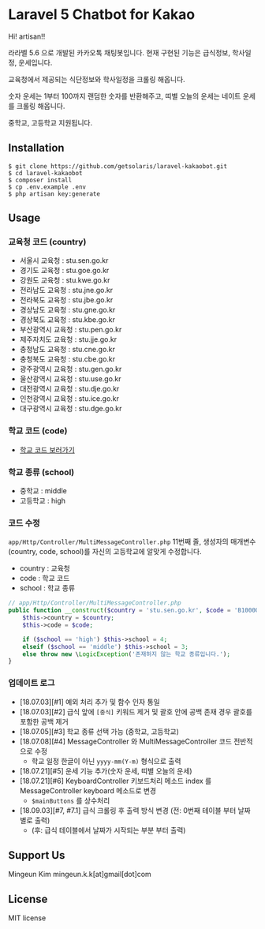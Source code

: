 # Laravel 5 Chatbot for Kakao
Hi! artisan!!



라라벨 5.6 으로 개발된 카카오톡 채팅봇입니다. 현재 구현된 기능은 급식정보, 학사일정, 운세입니다.

교육청에서 제공되는 식단정보와 학사일정을 크롤링 해옵니다.

숫자 운세는 1부터 100까지 랜덤한 숫자를 반환해주고, 띠별 오늘의 운세는 네이트 운세를 크롤링 해옵니다.

중학교, 고등학교 지원됩니다.


## Installation

```
$ git clone https://github.com/getsolaris/laravel-kakaobot.git
$ cd laravel-kakaobot
$ composer install
$ cp .env.example .env
$ php artisan key:generate
```

## Usage

### 교육청 코드 (country)

- 서울시 교육청 : stu.sen.go.kr
- 경기도 교육청 : stu.goe.go.kr
- 강원도 교육청 : stu.kwe.go.kr
- 전라남도 교육청 : stu.jne.go.kr
- 전라북도 교육청 : stu.jbe.go.kr
- 경상남도 교육청 : stu.gne.go.kr
- 경상북도 교육청 : stu.kbe.go.kr
- 부산광역시 교육청 : stu.pen.go.kr
- 제주자치도 교육청 : stu.jje.go.kr
- 충청남도 교육청 : stu.cne.go.kr
- 충청북도 교육청 : stu.cbe.go.kr
- 광주광역시 교육청 : stu.gen.go.kr
- 울산광역시 교육청 : stu.use.go.kr
- 대전광역시 교육청 : stu.dje.go.kr
- 인천광역시 교육청 : stu.ice.go.kr
- 대구광역시 교육청 : stu.dge.go.kr


### 학교 코드 (code)

- [학교 코드 보러가기](https://www.meatwatch.go.kr/biz/bm/sel/schoolListPopup.do)


### 학교 종류 (school)
- 중학교 : middle
- 고등학교 : high


### 코드 수정

```app/Http/Controller/MultiMessageController.php``` 11번째 줄, 생성자의 매개변수(country, code, school)를 자신의 고등학교에 알맞게 수정합니다.

- country : 교육청
- code : 학교 코드
- school : 학교 종류


```php
// app/Http/Controller/MultiMessageController.php
public function __construct($country = 'stu.sen.go.kr', $code = 'B100000599', $school = 'high') {
    $this->country = $country;
    $this->code = $code;

    if ($school == 'high') $this->school = 4;
    elseif ($school == 'middle') $this->school = 3;
    else throw new \LogicException('존재하지 않는 학교 종류입니다.');
}
```


### 업데이트 로그
- [18.07.03][#1] 예외 처리 추가 및 함수 인자 통일
- [18.07.03][#2] 급식 앞에 `[중식]` 키워드 제거 및 괄호 안에 공백 존재 경우 괄호를 포함한 공백 제거
- [18.07.05][#3] 학교 종류 선택 가능 (중학교, 고등학교)
- [18.07.08][#4] MessageController 와 MultiMessageController 코드 전반적으로 수정
    - 학교 일정 한글이 아닌 `yyyy-mm(Y-m)` 형식으로 출력
- [18.07.21][#5] 운세 기능 추가(숫자 운세, 띠별 오늘의 운세)
- [18.07.21][#6] KeyboardController 키보드처리 메소드 index 를 MessageController keyboard 메소드로 변경
    - `$mainButtons` 를 상수처리
- [18.09.03][#7, #7.1] 급식 크롤링 후 출력 방식 변경 (전: 0번째 테이블 부터 날짜 별로 출력)
    - (후: 급식 테이블에서 날짜가 시작되는 부분 부터 출력)

## Support Us
Mingeun Kim mingeun.k.k[at]gmail[dot]com

## License
MIT license